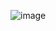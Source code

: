 ![image](https://github.com/halils16/5hafta-proje/assets/154876119/4a7add2d-bbdb-4f10-8917-7e04ba962a38)
